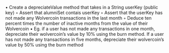 •	Create a depreciateValue method that takes in a String userKey (public key)
	◦	Assert that alumniSet contais userKey
	◦	Assert that the userKey has not made any Wolvercoin transactions in the last month
	◦	Deduce ten percent times the number of inactive months from the value of their Wolvercoin
	▪	Eg. if a user has not made any transactions in one month, depreciate their wolvercoin’s value by 10% using the burn method. If a user has not made any transactions in five months, depreciate their wolvercoin’s value by 50% using the burn method